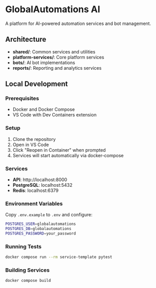 # GlobalAutomations AI

A platform for AI-powered automation services and bot management.

## Architecture

- **shared/**: Common services and utilities
- **platform-services/**: Core platform services  
- **bots/**: AI bot implementations
- **reports/**: Reporting and analytics services

## Local Development

### Prerequisites

- Docker and Docker Compose
- VS Code with Dev Containers extension

### Setup

1. Clone the repository
2. Open in VS Code
3. Click "Reopen in Container" when prompted
4. Services will start automatically via docker-compose

### Services

- **API**: http://localhost:8000
- **PostgreSQL**: localhost:5432
- **Redis**: localhost:6379

### Environment Variables

Copy `.env.example` to `.env` and configure:

```bash
POSTGRES_USER=globalautomations
POSTGRES_DB=globalautomations
POSTGRES_PASSWORD=your_password
```

### Running Tests

```bash
docker compose run --rm service-template pytest
```

### Building Services

```bash
docker compose build
```